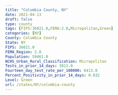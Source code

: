 ```yaml
---
title: "Columbia County, NY"
date: 2021-04-13
draft: false
type: county
tags: [FIPS:36021.0,FEMA:2.0,Micropolitan,Green]
categories: [NY]
County: Columbia County
State: NY
FIPS: 36021.0
FEMA_Region: 2.0
Population: 59461.0
NCHS_Urban_Rural_Classification: Micropolitan
Tests_in_prior_14_days: 3813.0
Fourteen_day_test_rate_per_100000: 6413.0
Percent_Positivity_in_prior_14_days: 0.032
Level: Green
url: /states/NY/columbia-county
---
```



